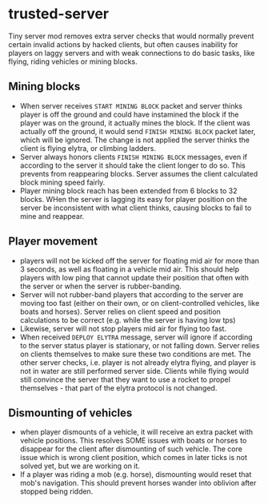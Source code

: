 # trusted-server
Tiny server mod removes extra server checks that would normally prevent certain invalid actions by hacked clients, 
but often causes inability for players on laggy servers and with weak connections to do basic tasks,
like flying, riding vehicles or mining blocks.

## Mining blocks
 - When server receives `START MINING BLOCK` packet and server thinks player is off the ground and 
 could have instamined the block if the player was on the ground, it actually mines the block. If the client
 was actually off the ground, it would send `FINISH MINING BLOCK` packet later, which will be ignored. The change is
 not applied the server thinks the client is flying elytra, or climbing ladders.
 - Server always honors clients `FINISH MINING BLOCK` messages, even if according to the server it should take the client 
 longer to do so. This prevents from reappearing blocks. Server assumes the client calculated block mining speed fairly.
 - Player mining block reach has been extended from 6 blocks to 32 blocks. WHen the server is lagging its easy for player 
 position on the server be inconsistent with what client thinks, causing blocks to fail to mine and reappear.
 
## Player movement
 - players will not be kicked off the server for floating mid air for more than 3 seconds, as well as floating 
 in a vehicle mid air. This should help players with low ping that cannot update their position that often with the server
 or when the server is rubber-banding.
 - Server will not rubber-band players that according to the server are moving too fast (either on their own, or
 on client-controlled vehicles, like boats and horses). Server relies on client 
 speed and position calculations to be correct (e.g. while the server is having low tps)
 - Likewise, server will not stop players mid air for flying too fast.
 - When received `DEPLOY ELYTRA` message, server will ignore if according to the server status player is stationary, or
 not falling down. Server relies on clients themselves to make sure these two conditions are met. The other server checks,
 i.e. player is not already elytra flying, and player is not in water are still performed server side. Clients while flying 
 would still convince the server that they want to use a rocket to propel themselves - that part of the elytra protocol is
 not changed.
 
## Dismounting of vehicles
 - when player dismounts of a vehicle, it will receive an extra packet with vehicle positions. This resolves SOME
 issues with boats or horses to disappear for the client after dismounting of such vehicle. The core issue which is
 wrong client position, which comes in later ticks is not solved yet, but we are working on it.
 - If a player was riding a mob (e.g. horse), dismounting would reset that mob's navigation. This should prevent horses
 wander into oblivion after stopped being ridden.

 
